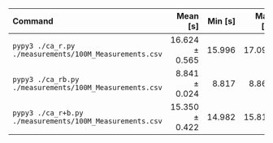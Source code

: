 | Command | Mean [s] | Min [s] | Max [s] | Relative |
|:---|---:|---:|---:|---:|
| `pypy3 ./ca_r.py ./measurements/100M_Measurements.csv` | 16.624 ± 0.565 | 15.996 | 17.091 | 1.88 ± 0.06 |
| `pypy3 ./ca_rb.py ./measurements/100M_Measurements.csv` | 8.841 ± 0.024 | 8.817 | 8.864 | 1.00 |
| `pypy3 ./ca_r+b.py ./measurements/100M_Measurements.csv` | 15.350 ± 0.422 | 14.982 | 15.810 | 1.74 ± 0.05 |
